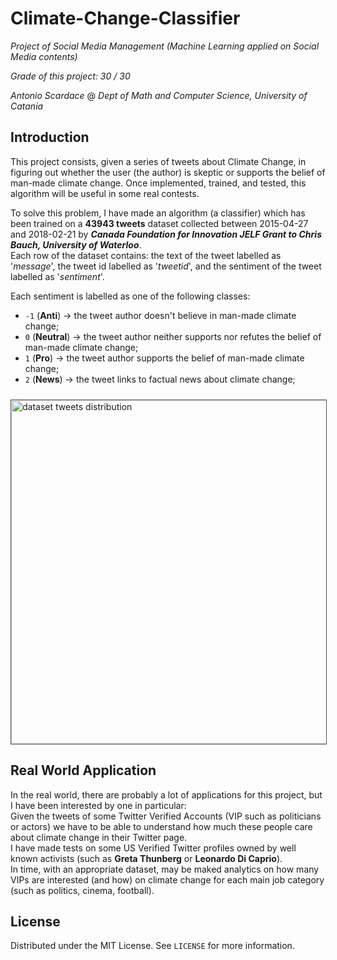 # Climate-Change-Classifier
_Project of Social Media Management (Machine Learning applied on Social Media contents)_

_Grade of this project: 30 / 30_

_Antonio Scardace_ @ 
_Dept of Math and Computer Science, University of Catania_

## Introduction

This project consists, given a series of tweets about Climate Change, in figuring out whether the user (the author) is skeptic or supports the belief of man-made climate change. Once implemented, trained, and tested, this algorithm will be useful in some real contests.

To solve this problem, I have made an algorithm (a classifier) which has been trained on a **43943 tweets** dataset collected between 2015-04-27 and 2018-02-21 by ***Canada Foundation for Innovation JELF Grant to Chris Bauch, University of Waterloo***. <br/>
Each row of the dataset contains: the text of the tweet labelled as '*message*', the tweet id labelled as '*tweetid*', and the sentiment of the tweet labelled as '*sentiment*'.

Each sentiment is labelled as one of the following classes:
- ``-1`` (**Anti**) &#8594; the tweet author doesn't believe in man-made climate change;
- ``0`` (**Neutral**) &#8594; the tweet author neither supports nor refutes the belief of man-made climate change;
- ``1`` (**Pro**) &#8594; the tweet author supports the belief of man-made climate change;
- ``2`` (**News**) &#8594; the tweet links to factual news about climate change;

<img src="https://antonioscardace.altervista.org/smm/dataset_distr.png" alt="dataset tweets distribution" style="width: 550px; margin-top: 10px; border: 1px solid #555"/>

## Real World Application

In the real world, there are probably a lot of applications for this project, but I have been interested by one in particular: <br/>
Given the tweets of some Twitter Verified Accounts (VIP such as politicians or actors) we have to be able to understand how much these people care about climate change in their Twitter page. <br/>
I have made tests on some US Verified Twitter profiles owned by well known activists (such as **Greta Thunberg** or **Leonardo Di Caprio**). <br/>
In time, with an appropriate dataset, may be maked analytics on how many VIPs are interested (and how) on climate change for each main job category (such as politics, cinema, football).

## License

Distributed under the MIT License. See ``` LICENSE ``` for more information.
